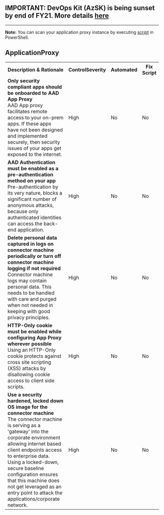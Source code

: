 ## IMPORTANT: DevOps Kit (AzSK) is being sunset by end of FY21. More details [here](../../../ReleaseNotes/AzSKSunsetNotice.md)
----------------------------------------------

**Note:** You can scan your application proxy instance by executing [script](../Feature/Scripts/ADAppProxyScanScript.ps1.txt) in PowerShell.

<html>
<head>

</head><body>
<H2>ApplicationProxy</H2><table><tr><th>Description & Rationale</th><th>ControlSeverity</th><th>Automated</th><th>Fix Script</th></tr>
<tr><td><b>Only security compliant apps should be onboarded to AAD App Proxy</b>
<br/>AAD App proxy facilitates remote access to your on-prem apps. If these apps have not been designed and implemented securely, then security issues of your apps get exposed to the internet.</td>
<td>High</td><td>No</td><td>No</td></tr>
<tr><td><b>AAD Authentication must be enabled as a pre-authentication method on your app</b>
<br/>Pre-authentication by its very nature, blocks a significant number of anonymous attacks, because only authenticated identities can access the back-end application.</td>
<td>High</td><td>No</td><td>No</td></tr>
<tr><td><b>Delete personal data captured in logs on connector machine periodically or turn off connector machine logging if not required</b>
<br/>Connector machine logs may contain personal data. This needs to be handled with care and purged when not needed in keeping with good privacy principles.</td>
<td>High</td><td>No</td><td>No</td></tr>
<tr><td><b>HTTP-Only cookie must be enabled while configuring App Proxy wherever possible</b>
<br/>Using an HTTP-Only cookie protects against cross site scripting (XSS) attacks by disallowing cookie access to client side scripts.</td>
<td>High</td><td>No</td><td>No</td></tr>
<tr><td><b>Use a security hardened, locked down OS image for the connector machine</b>
<br/>The connector machine is serving as a 'gateway' into the corporate environment allowing internet based client endpoints access to enterprise data. Using a locked-down, secure baseline configuration ensures that this machine does not get leveraged as an entry point to attack the applications/corporate network.</td>
<td>High</td><td>No</td><td>No</td></tr>
</table>
  
 
  
</body></html>

